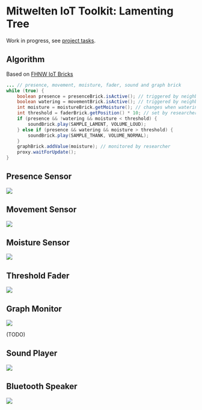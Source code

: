 # Mitwelten IoT Toolkit: Lamenting Tree

Work in progress, see [project tasks](https://github.com/orgs/mitwelten/projects/29/views/1).

## Algorithm
Based on [FHNW IoT Bricks](https://github.com/tamberg/fhnw-iot-bricks)

```Java
... // presence, movement, moisture, fader, sound and graph brick
while (true) {
    boolean presence = presenceBrick.isActive(); // triggered by neighbor
    boolean watering = movementBrick.isActive(); // triggered by neighbor
    int moisture = moistureBrick.getMoisture(); // changes when watering
    int threshold = faderBrick.getPosition() * 10; // set by researcher
    if (presence && !watering && moisture < threshold) {
        soundBrick.play(SAMPLE_LAMENT, VOLUME_LOUD);
    } else if (presence && watering && moisture > threshold) {
        soundBrick.play(SAMPLE_THANK, VOLUME_NORMAL);
    }
    graphBrick.addValue(moisture); // monitored by researcher
    proxy.waitForUpdate();
}
```

## Presence Sensor
<img src="https://live.staticflickr.com/65535/53555498743_8b6eb4584d_n.jpg"/>

## Movement Sensor
<img src="https://live.staticflickr.com/65535/53555296771_a5093d1c30_n.jpg"/>

## Moisture Sensor
<img src="https://live.staticflickr.com/65535/53555656209_ff78bec475_n.jpg"/>

## Threshold Fader
<img src="https://live.staticflickr.com/65535/53553968229_bcbe7178f5_n.jpg"/>

## Graph Monitor
<img src="https://live.staticflickr.com/65535/53555296771_a5093d1c30_n.jpg"/>

(TODO)

## Sound Player
<img src="https://live.staticflickr.com/65535/53555296771_a5093d1c30_n.jpg"/>

## Bluetooth Speaker
<img src="https://live.staticflickr.com/65535/53554443987_3a80bd852b_n.jpg"/>
